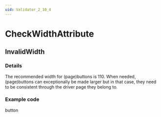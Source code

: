 ```yaml
---
uid: Validator_2_10_4
---
```


# CheckWidthAttribute

## InvalidWidth

<!-- Description, Properties, ... sections are auto-generated. -->
<!-- REPLACE ME AUTO-GENERATION -->

### Details

The recommended width for (page)buttons is 110.
When needed, (page)buttons can exceptionally be made larger but in that case, they need to be consistent through the driver page they belong to.

### Example code

<Type width="110">button</Type>
